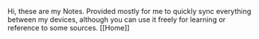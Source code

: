 Hi, these are my Notes. Provided mostly for me to quickly sync everything between my devices, although you can use it freely for learning or reference to some sources.
[[Home]]